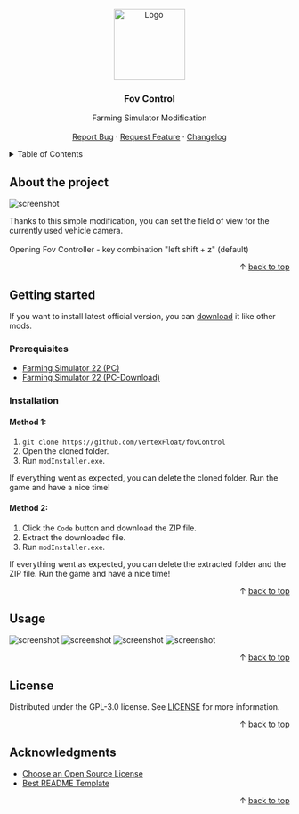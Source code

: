 <div id="top"></div>
<br/>
<div align="center">
  <a href="https://github.com/VertexFloat/fovControl">
    <img src="screenshots/icon.png" alt="Logo" width="128" height="128">
  </a>
  <h3>Fov Control</h3>
  <p>
    Farming Simulator Modification
    <br/>
    <br/>
    <a href="https://github.com/VertexFloat/fovControl/issues">Report Bug</a>
    ·
    <a href="https://github.com/VertexFloat/fovControl/issues">Request Feature</a>
    ·
    <a href="https://github.com/VertexFloat/fovControl/blob/main/CHANGELOG.md">Changelog</a>
  </p>
</div>
<details>
  <summary>Table of Contents</summary>
  <ol>
    <li>
      <a href="#about-the-project">About The Project</a>
    </li>
    <li>
      <a href="#getting-started">Getting Started</a>
      <ul>
        <li>
          <a href="#prerequisites">Prerequisites</a>
        </li>
        <li>
          <a href="#installation">Installation</a>
        </li>
      </ul>
    </li>
    <li>
      <a href="#usage">Usage</a>
    </li>
    <li>
      <a href="#license">License</a>
    </li>
    <li>
      <a href="#acknowledgments">Acknowledgments</a>
    </li>
  </ol>
</details>

## About the project

<img src="screenshots/screenShot (1).png" alt="screenshot">

Thanks to this simple modification, you can set the field of view for the currently used vehicle camera.
<br/>
<br/>
Opening Fov Controller - key combination "left shift + z" (default)

<p align="right">&#x2191 <a href="#top">back to top</a></p>

## Getting started

If you want to install latest official version, you can [download](https://www.farming-simulator.com/mod.php?mod_id=266119&title=fs2022) it like other mods.
<br/>

### Prerequisites

- [Farming Simulator 22 (PC)](https://www.farming-simulator.com/buy-now.php?platform=pc&code=VertexFloat)
- [Farming Simulator 22 (PC-Download)](https://www.farming-simulator.com/buy-now.php?platform=pcdigital&code=VertexFloat)

### Installation

#### Method 1:

1. `git clone https://github.com/VertexFloat/fovControl`
2. Open the cloned folder.
3. Run `modInstaller.exe`.

If everything went as expected, you can delete the cloned folder. Run the game and have a nice time!

#### Method 2:

1. Click the `Code` button and download the ZIP file.
2. Extract the downloaded file.
3. Run `modInstaller.exe`.

If everything went as expected, you can delete the extracted folder and the ZIP file. Run the game and have a nice time!

<p align="right">&#x2191 <a href="#top">back to top</a></p>

## Usage

<img src="screenshots/screenShot (2).png" alt="screenshot">
<img src="screenshots/screenShot (3).png" alt="screenshot">
<img src="screenshots/screenShot (4).png" alt="screenshot">
<img src="screenshots/screenShot (5).png" alt="screenshot">

<p align="right">&#x2191 <a href="#top">back to top</a></p>

## License

Distributed under the GPL-3.0 license. See [LICENSE](https://github.com/VertexFloat/fovControl/blob/main/LICENSE) for more information.

<p align="right">&#x2191 <a href="#top">back to top</a></p>

## Acknowledgments

- [Choose an Open Source License](https://choosealicense.com)
- [Best README Template](https://github.com/othneildrew/Best-README-Template)

<p align="right">&#x2191 <a href="#top">back to top</a></p>
